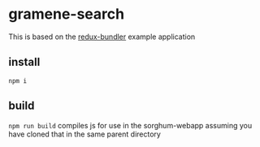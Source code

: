 # gramene-search
This is based on the <a href="https://github.com/henrikjoreteg/redux-bundler">redux-bundler</a> example application
## install
<code>npm i</code>
## build
<code>npm run build</code>
compiles js for use in the sorghum-webapp assuming you have cloned that in the same parent directory
